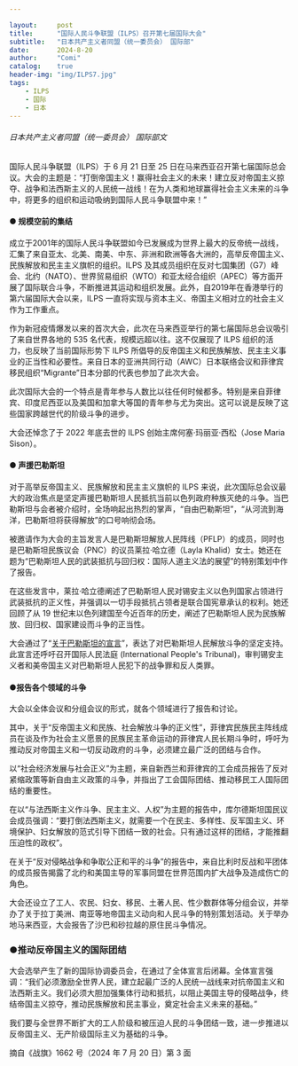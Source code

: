 ```yaml
---

layout:     post
title:      "国际人民斗争联盟（ILPS）召开第七届国际大会"
subtitle:   "日本共产主义者同盟（统一委员会） 国际部"
date:       2024-8-20
author:     "Comi"
catalog:    true
header-img: "img/ILPS7.jpg"
tags:
    - ILPS
    - 国际
    - 日本
---
```


###### 日本共产主义者同盟（统一委员会） 国际部文

国际人民斗争联盟（ILPS）于 6 月 21 日至 25 日在马来西亚召开第七届国际总会议。大会的主题是：“打倒帝国主义！赢得社会主义的未来！建立反对帝国主义掠夺、战争和法西斯主义的人民统一战线！在为人类和地球赢得社会主义未来的斗争中，将更多的组织和运动吸纳到国际人民斗争联盟中来！”

#### **● 规模空前的集结**

成立于2001年的国际人民斗争联盟如今已发展成为世界上最大的反帝统一战线，汇集了来自亚太、北美、南美、中东、非洲和欧洲等各大洲的，高举反帝国主义、民族解放和民主主义旗帜的组织。ILPS 及其成员组织在反对七国集团（G7）峰会、北约（NATO）、世界贸易组织（WTO）和亚太经合组织（APEC）等方面开展了国际联合斗争，不断推进其运动和组织发展。此外，自2019年在香港举行的第六届国际大会以来，ILPS 一直将实现与资本主义、帝国主义相对立的社会主义作为工作重点。

作为新冠疫情爆发以来的首次大会，此次在马来西亚举行的第七届国际总会议吸引了来自世界各地的 535 名代表，规模远超以往。这不仅展现了 ILPS 组织的活力，也反映了当前国际形势下 ILPS 所倡导的反帝国主义和民族解放、民主主义事业的正当性和必要性。来自日本的亚洲共同行动（AWC）日本联络会议和菲律宾移民组织“Migrante”日本分部的代表也参加了此次大会。

此次国际大会的一个特点是青年参与人数比以往任何时候都多。特别是来自菲律宾、印度尼西亚以及美国和加拿大等国的青年参与尤为突出。这可以说是反映了这些国家跨越世代的阶级斗争的进步。

大会还悼念了于 2022 年底去世的 ILPS 创始主席何塞·玛丽亚·西松（Jose Maria Sison）。

#### **● 声援巴勒斯坦**

对于高举反帝国主义、民族解放和民主主义旗帜的 ILPS 来说，此次国际总会议最大的政治焦点是坚定声援巴勒斯坦人民抵抗当前以色列政府种族灭绝的斗争。当巴勒斯坦与会者被介绍时，全场响起出热烈的掌声，“自由巴勒斯坦”，“从河流到海洋，巴勒斯坦将获得解放”的口号响彻会场。

被邀请作为大会的主旨发言人是巴勒斯坦解放人民阵线（PFLP）的成员，同时也是巴勒斯坦民族议会（PNC）的议员莱拉·哈立德（Layla Khalid）女士。她还在题为“巴勒斯坦人民的武装抵抗与回归权：国际人道主义法的展望”的特别策划中作了报告。

在这些发言中，莱拉·哈立德阐述了巴勒斯坦人民对锡安主义以色列国家占领进行武装抵抗的正义性，并强调以一切手段抵抗占领者是联合国宪章承认的权利。她还回顾了从 19 世纪末以色列建国至今近百年的历史，阐述了巴勒斯坦人民为民族解放、回归权、国家建设而斗争的正当性。

大会通过了“[关于巴勒斯坦的宣言](https://peoplesstruggle.org/en/peoples-declaration-on-palestine/)”，表达了对巴勒斯坦人民解放斗争的坚定支持。此宣言还呼吁召开国际人民法庭 (International People's Tribunal)，审判锡安主义者和美帝国主义对巴勒斯坦人民犯下的战争罪和反人类罪。

#### **●报告各个领域的斗争**

大会以全体会议和分组会议的形式，就各个领域进行了报告和讨论。

其中，关于“反帝国主义和民族、社会解放斗争的正义性”，菲律宾民族民主阵线成员在谈及作为社会主义愿景的民族民主革命运动的菲律宾人民长期斗争时，呼吁为推动反对帝国主义和一切反动政府的斗争，必须建立最广泛的团结与合作。

以“社会经济发展与社会正义”为主题，来自新西兰和菲律宾的工会成员报告了反对紧缩政策等新自由主义政策的斗争，并指出了工会国际团结、推动移民工人国际团结的重要性。

在以“与法西斯主义作斗争、民主主义、人权”为主题的报告中，库尔德斯坦国民议会成员强调：“要打倒法西斯主义，就需要一个在民主、多样性、反军国主义、环境保护、妇女解放的范式引导下团结一致的社会。只有通过这样的团结，才能推翻压迫性的政权”。

在关于“反对侵略战争和争取公正和平的斗争”的报告中，来自比利时反战和平团体的成员报告揭露了北约和美国主导的军事同盟在世界范围内扩大战争及造成伤亡的角色。

大会还设立了工人、农民、妇女、移民、土著人民、性少数群体等分组会议，并举办了关于拉丁美洲、南亚等地帝国主义动向和人民斗争的特别策划活动。关于举办地马来西亚，大会报告了沙巴和砂拉越的原住民斗争情况。

### **●推动反帝国主义的国际团结**

大会选举产生了新的国际协调委员会，在通过了全体宣言后闭幕。全体宣言强调：“我们必须激励全世界人民，建立起最广泛的人民统一战线来对抗帝国主义和法西斯主义。我们必须大胆加强集体行动和抵抗，以阻止美国主导的侵略战争，终结帝国主义掠夺，推动民族解放和民主事业，奠定社会主义未来的基础。”

我们要与全世界不断扩大的工人阶级和被压迫人民的斗争团结一致，进一步推进以反帝国主义、无产阶级国际主义为基础的斗争。

摘自《战旗》1662 号（2024 年 7 月 20 日）第 3 面
